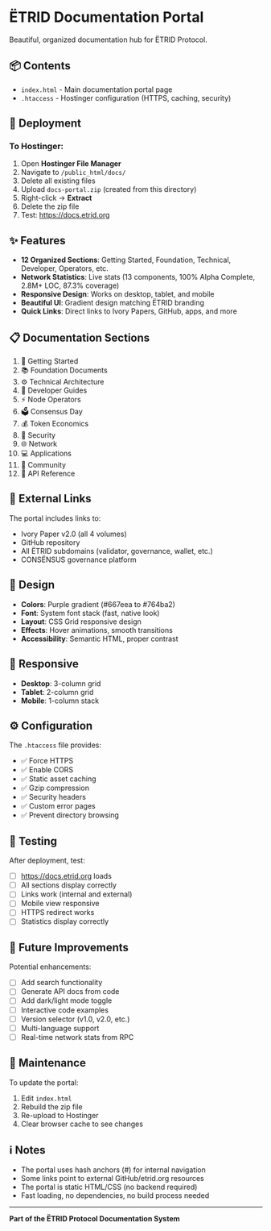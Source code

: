 # ËTRID Documentation Portal

Beautiful, organized documentation hub for ËTRID Protocol.

## 📦 Contents

- `index.html` - Main documentation portal page
- `.htaccess` - Hostinger configuration (HTTPS, caching, security)

## 🚀 Deployment

### To Hostinger:

1. Open **Hostinger File Manager**
2. Navigate to `/public_html/docs/`
3. Delete all existing files
4. Upload `docs-portal.zip` (created from this directory)
5. Right-click → **Extract**
6. Delete the zip file
7. Test: https://docs.etrid.org

## ✨ Features

- **12 Organized Sections**: Getting Started, Foundation, Technical, Developer, Operators, etc.
- **Network Statistics**: Live stats (13 components, 100% Alpha Complete, 2.8M+ LOC, 87.3% coverage)
- **Responsive Design**: Works on desktop, tablet, and mobile
- **Beautiful UI**: Gradient design matching ËTRID branding
- **Quick Links**: Direct links to Ivory Papers, GitHub, apps, and more

## 📋 Documentation Sections

1. 🚀 Getting Started
2. 📚 Foundation Documents
3. ⚙️ Technical Architecture
4. 🔧 Developer Guides
5. ⚡ Node Operators
6. 🗳️ Consensus Day
7. 💰 Token Economics
8. 🔐 Security
9. 🌐 Network
10. 💻 Applications
11. 🤝 Community
12. 📖 API Reference

## 🔗 External Links

The portal includes links to:
- Ivory Paper v2.0 (all 4 volumes)
- GitHub repository
- All ËTRID subdomains (validator, governance, wallet, etc.)
- CONSËNSUS governance platform

## 🎨 Design

- **Colors**: Purple gradient (#667eea to #764ba2)
- **Font**: System font stack (fast, native look)
- **Layout**: CSS Grid responsive design
- **Effects**: Hover animations, smooth transitions
- **Accessibility**: Semantic HTML, proper contrast

## 📱 Responsive

- **Desktop**: 3-column grid
- **Tablet**: 2-column grid
- **Mobile**: 1-column stack

## ⚙️ Configuration

The `.htaccess` file provides:
- ✅ Force HTTPS
- ✅ Enable CORS
- ✅ Static asset caching
- ✅ Gzip compression
- ✅ Security headers
- ✅ Custom error pages
- ✅ Prevent directory browsing

## 🧪 Testing

After deployment, test:
- [ ] https://docs.etrid.org loads
- [ ] All sections display correctly
- [ ] Links work (internal and external)
- [ ] Mobile view responsive
- [ ] HTTPS redirect works
- [ ] Statistics display correctly

## 📝 Future Improvements

Potential enhancements:
- [ ] Add search functionality
- [ ] Generate API docs from code
- [ ] Add dark/light mode toggle
- [ ] Interactive code examples
- [ ] Version selector (v1.0, v2.0, etc.)
- [ ] Multi-language support
- [ ] Real-time network stats from RPC

## 🔧 Maintenance

To update the portal:
1. Edit `index.html`
2. Rebuild the zip file
3. Re-upload to Hostinger
4. Clear browser cache to see changes

## ℹ️ Notes

- The portal uses hash anchors (#) for internal navigation
- Some links point to external GitHub/etrid.org resources
- The portal is static HTML/CSS (no backend required)
- Fast loading, no dependencies, no build process needed

---

**Part of the ËTRID Protocol Documentation System**
